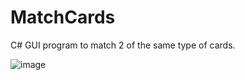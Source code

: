 # MatchCards
C# GUI program to match 2 of the same type of cards.

![image](https://user-images.githubusercontent.com/55933220/147455154-b00f2b24-24a8-4f64-823c-9893d6d59b87.png)
